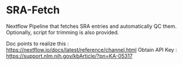 # SRA-Fetch
Nextflow Pipeline that fetches SRA entries and automatically QC them. Optionally, script for trimming is also provided.


Doc points to realize this : https://nextflow.io/docs/latest/reference/channel.html
Obtain API Key : https://support.nlm.nih.gov/kbArticle/?pn=KA-05317
